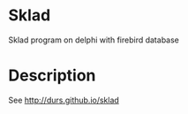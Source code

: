 # Sklad
Sklad program on delphi with firebird database

# Description
See http://durs.github.io/sklad
